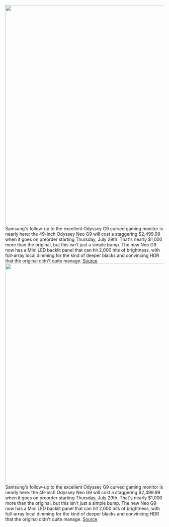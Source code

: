 <img src='https://cdn.vox-cdn.com/thumbor/TlUfYQal_mTKD5j_MbKtju7d-qk=/0x0:2040x1360/1200x800/filters:focal(918x474:1244x800)/cdn.vox-cdn.com/uploads/chorus_image/image/69636566/cfaulkner_210720_4672_0001.0.jpg' width='700px' /><br/>
Samsung's follow-up to the excellent Odyssey G9 curved gaming monitor is nearly here: the 49-inch Odyssey Neo G9 will cost a staggering $2,499.99 when it goes on preorder starting Thursday, July 29th. That's nearly $1,000 more than the original, but this isn't just a simple bump. The new Neo G9 now has a Mini LED backlit panel that can hit 2,000 nits of brightness, with full-array local dimming for the kind of deeper blacks and convincing HDR that the original didn't quite manage.
<a href='https://www.theverge.com/2021/7/26/22587089/samsung-odyssey-neo-g9-49-inch-curved-gaming-monitor-price-specs-release-date-features'> Source <a/><img src='https://cdn.vox-cdn.com/thumbor/TlUfYQal_mTKD5j_MbKtju7d-qk=/0x0:2040x1360/1200x800/filters:focal(918x474:1244x800)/cdn.vox-cdn.com/uploads/chorus_image/image/69636566/cfaulkner_210720_4672_0001.0.jpg' width='700px' /><br/>
Samsung's follow-up to the excellent Odyssey G9 curved gaming monitor is nearly here: the 49-inch Odyssey Neo G9 will cost a staggering $2,499.99 when it goes on preorder starting Thursday, July 29th. That's nearly $1,000 more than the original, but this isn't just a simple bump. The new Neo G9 now has a Mini LED backlit panel that can hit 2,000 nits of brightness, with full-array local dimming for the kind of deeper blacks and convincing HDR that the original didn't quite manage.
<a href='https://www.theverge.com/2021/7/26/22587089/samsung-odyssey-neo-g9-49-inch-curved-gaming-monitor-price-specs-release-date-features'> Source <a/>